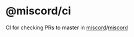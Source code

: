 # @miscord/ci

CI for checking PRs to master in [miscord](https://github.com/miscord)/[miscord](https://github.com/miscord/miscord)